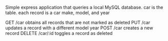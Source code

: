 Simple express application that queries a local MySQL database. 
car is the table. each record is a car make, model, and year

GET /car obtains all records that are not marked as deleted
PUT /car updates a record with a different model year
POST /car creates a new record 
DELETE /car/:id toggles a record as deleted
